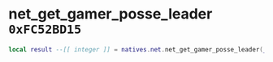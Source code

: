 # net_get_gamer_posse_leader `0xFC52BD15`

```lua
local result --[[ integer ]] = natives.net.net_get_gamer_posse_leader(_unk0 --[[ integer ]])
```